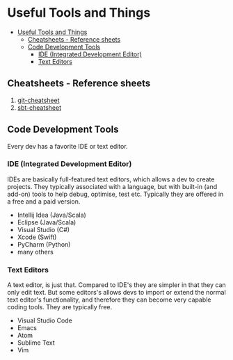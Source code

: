 # Useful Tools and Things

- [Useful Tools and Things](#useful-tools-and-things)
  - [Cheatsheets - Reference sheets](#cheatsheets---reference-sheets)
  - [Code Development Tools](#code-development-tools)
    - [IDE (Integrated Development Editor)](#ide-integrated-development-editor)
    - [Text Editors](#text-editors)

## Cheatsheets - Reference sheets

1. [git-cheatsheet](./cheatsheets/git.md)
1. [sbt-cheatsheet](./cheatsheets/sbt.md)

## Code Development Tools

Every dev has a favorite IDE or text editor.

### IDE (Integrated Development Editor)

IDEs are basically full-featured text editors, which allows a dev to create projects. They typically associated with a language, but with built-in (and add-on) tools to help debug, optimise, test etc. Typically they are offered in a free and a paid version.

- Intellij Idea (Java/Scala)
- Eclipse (Java/Scala)
- Visual Studio (C#)
- Xcode (Swift)
- PyCharm (Python)
- many others

### Text Editors

A text editor, is just that. Compared to IDE's they are simpler in that they can only edit text. But some editors's allows devs to import or extend the normal text editor's functionality, and therefore they can become very capable coding tools. They are typically free.

- Visual Studio Code
- Emacs
- Atom
- Sublime Text
- Vim
